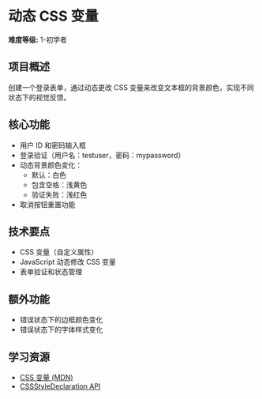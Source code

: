 # 动态 CSS 变量

**难度等级:** 1-初学者

## 项目概述
创建一个登录表单，通过动态更改 CSS 变量来改变文本框的背景颜色，实现不同状态下的视觉反馈。

## 核心功能
- 用户 ID 和密码输入框
- 登录验证（用户名：testuser，密码：mypassword）
- 动态背景颜色变化：
  - 默认：白色
  - 包含空格：浅黄色
  - 验证失败：浅红色
- 取消按钮重置功能

## 技术要点
- CSS 变量（自定义属性）
- JavaScript 动态修改 CSS 变量
- 表单验证和状态管理

## 额外功能
- 错误状态下的边框颜色变化
- 错误状态下的字体样式变化

## 学习资源
- [CSS 变量 (MDN)](https://developer.mozilla.org/en-US/docs/Web/CSS/--*)
- [CSSStyleDeclaration API](https://developer.mozilla.org/en-US/docs/Web/API/CSSStyleDeclaration)
